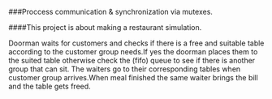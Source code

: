 ###Proccess communication & synchronization via mutexes.

####This project is about making a restaurant simulation.

Doorman waits for customers and checks if there is a free and suitable table according to the customer group needs.If yes the doorman places them to the suited table otherwise check the (fifo) queue to see if there is another group that can sit.
The waiters go to their corresponding tables when customer group arrives.When meal finished the same waiter brings the bill and the table gets freed.

